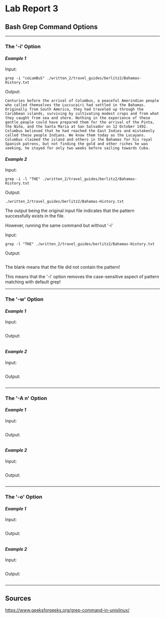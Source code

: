 # Lab Report 3

## Bash Grep Command Options
---
### The '-i' Option
#### *Example 1*
Input:
```
grep -i "coLumBuS" ./written_2/travel_guides/berlitz2/Bahamas-History.txt
```

Output:
```
Centuries before the arrival of Columbus, a peaceful Amerindian people who called themselves the Luccucairi had settled in the Bahamas. Originally from South America, they had traveled up through the Caribbean islands, surviving by cultivating modest crops and from what they caught from sea and shore. Nothing in the experience of these gentle people could have prepared them for the arrival of the Pinta, the Niña, and the Santa Maria at San Salvador on 12 October 1492. Columbus believed that he had reached the East Indies and mistakenly called these people Indians. We know them today as the Lucayans. Columbus claimed the island and others in the Bahamas for his royal 
Spanish patrons, but not finding the gold and other riches he was seeking, he stayed for only two weeks before sailing towards Cuba.
```

#### *Example 2*
Input:
```
grep -i -l "THE" ./written_2/travel_guides/berlitz2/Bahamas-History.txt
```

Output:
```
./written_2/travel_guides/berlitz2/Bahamas-History.txt
```

The output being the original input file indicates that the pattern successfully exists in the file.


However, running the same command but without '-i'

Input:
```
grep -l "THE" ./written_2/travel_guides/berlitz2/Bahamas-History.txt
```

Output:
```

```

The blank means that the file did not contain the pattern!

This means that the '-i' option removes the case-sensitive aspect of pattern matching with default grep!

---
### The '-w' Option
#### *Example 1*
Input:
```

```
Output:
```

```

#### *Example 2*
Input:
```

```
Output:
```

```

---
### The '-A n' Option
#### *Example 1*
Input:
```

```
Output:
```

```

#### *Example 2*
Input:
```

```
Output:
```

```

---
### The '-o' Option
#### *Example 1*
Input:
```

```
Output:
```

```

#### *Example 2*
Input:
```

```
Output:
```

```

---
## Sources
https://www.geeksforgeeks.org/grep-command-in-unixlinux/
